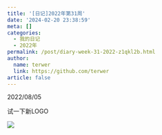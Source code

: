 ```yaml
---
title: '[日记]2022年第31周'
date: '2024-02-20 23:38:59'
meta: []
categories:
  - 我的日记
  - 2022年
permalink: /post/diary-week-31-2022-z1qkl2b.html
author:
  name: terwer
  link: https://github.com/terwer
article: false
---
```



<!-- more -->




2022/08/05

试一下新LOGO

​![](https://img1.terwergreen.com/api/public/20220805210852.png)​

‍
